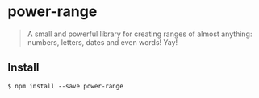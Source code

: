 # power-range

> A small and powerful library for creating ranges of almost anything: numbers, letters, dates and even words! Yay!


## Install

```
$ npm install --save power-range
```
